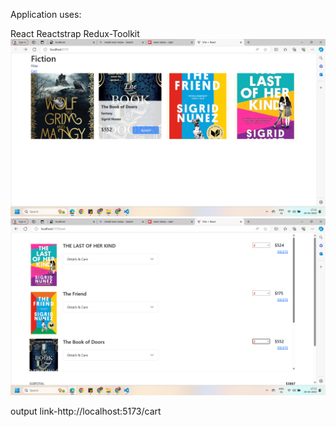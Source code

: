 Application uses:

React
Reactstrap
Redux-Toolkit
![alt text](image.png)
![alt text](image-1.png)

output link-http://localhost:5173/cart